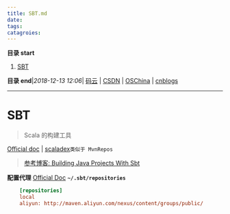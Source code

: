 ```yaml
---
title: SBT.md
date: 
tags: 
catagroies: 
---
```


**目录 start**
 
1. [SBT](#sbt)

**目录 end**|_2018-12-13 12:06_| [码云](https://gitee.com/gin9) | [CSDN](http://blog.csdn.net/kcp606) | [OSChina](https://my.oschina.net/kcp1104) | [cnblogs](http://www.cnblogs.com/kuangcp)
****************************************
# SBT
> Scala 的构建工具 

[Official doc](https://www.scala-sbt.org/documentation.html) | [scaladex](https://index.scala-lang.org/)`类似于 MvnRepos`

> [参考博客: Building Java Projects With Sbt](http://xerial.org/blog/2014/03/24/sbt/)

**配置代理** [Official Doc](https://www.scala-sbt.org/1.x/docs/Proxy-Repositories.html)
**`~/.sbt/repositories`**
```ini
    [repositories]
    local
    aliyun: http://maven.aliyun.com/nexus/content/groups/public/
```

